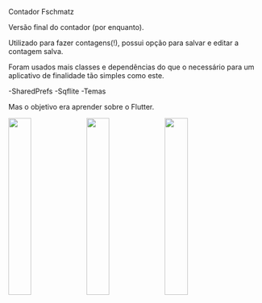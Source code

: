 Contador Fschmatz

Versão final do contador (por enquanto).

Utilizado para fazer contagens(!),
possui opção para salvar e editar a contagem salva.

Foram usados mais classes e dependências do que o necessário
para um aplicativo de finalidade tão simples como este.

-SharedPrefs
-Sqflite
-Temas

Mas o objetivo era aprender sobre o Flutter.


<img src="https://user-images.githubusercontent.com/21291813/103480730-cafd9300-4db4-11eb-8de0-3a1a0d8929c0.png" width="30%"></img> <img src="https://user-images.githubusercontent.com/21291813/103480733-cc2ec000-4db4-11eb-8586-b443f22e8a5a.png" width="30%"></img> <img src="https://user-images.githubusercontent.com/21291813/103480734-ccc75680-4db4-11eb-9928-7fcacde4b471.png" width="30%"></img> 
